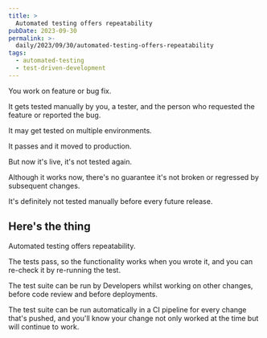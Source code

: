 ```yaml
---
title: >
  Automated testing offers repeatability
pubDate: 2023-09-30
permalink: >-
  daily/2023/09/30/automated-testing-offers-repeatability
tags:
  - automated-testing
  - test-driven-development
---
```


You work on feature or bug fix.

It gets tested manually by you, a tester, and the person who requested the feature or reported the bug.

It may get tested on multiple environments.

It passes and it moved to production.

But now it's live, it's not tested again.

Although it works now, there's no guarantee it's not broken or regressed by subsequent changes.

It's definitely not tested manually before every future release.

## Here's the thing

Automated testing offers repeatability.

The tests pass, so the functionality works when you wrote it, and you can re-check it by re-running the test.

The test suite can be run by Developers whilst working on other changes, before code review and before deployments.

The test suite can be run automatically in a CI pipeline for every change that's pushed, and you'll know your change not only worked at the time but will continue to work.
